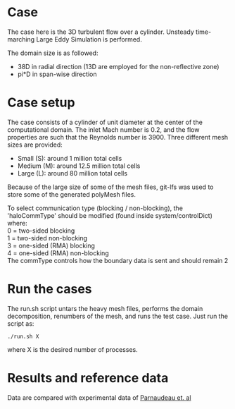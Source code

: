 # Case

The case here is the 3D turbulent flow over a cylinder. Unsteady time-marching Large Eddy Simulation is performed.

The domain size is as followed:
  - 38D in radial direction (13D are employed for the non-reflective zone)
  - pi*D in span-wise direction
  
# Case setup

The case consists of a cylinder of unit diameter at the center of the computational domain. The inlet Mach number is 0.2, and the flow properties are such that the Reynolds number is 3900. Three different mesh sizes are provided:
  - Small (S): around 1 million total cells
  - Medium (M): around 12.5 million total cells
  - Large (L): around 80 million total cells  
  
Because of the large size of some of the mesh files, git-lfs was used to store some of the generated polyMesh files.
  
To select communication type (blocking / non-blocking), the 'haloCommType' should be modified (found inside system/controlDict) where:  
0 = two-sided blocking  
1 = two-sided non-blocking  
3 = one-sided (RMA) blocking  
4 = one-sided (RMA) non-blocking  
The commType controls how the boundary data is sent and should remain 2

# Run the cases

The run.sh script untars the heavy mesh files, performs the domain decomposition, renumbers of the mesh, and runs the test case. Just run the script as:
```
./run.sh X
```
where X is the desired number of processes.

# Results and reference data

Data are compared with experimental data of [Parnaudeau et. al](https://aip.scitation.org/doi/abs/10.1063/1.2957018)
